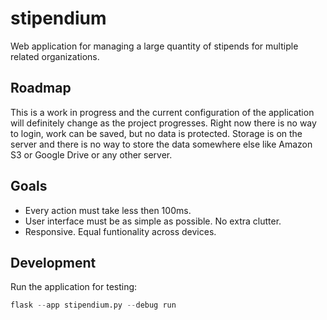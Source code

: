 # stipendium
Web application for managing a large quantity of stipends for multiple related organizations.

## Roadmap

This is a work in progress and the current configuration of the application will
definitely change as the project progresses. Right now there is no way to login,
work can be saved, but no data is protected. Storage is on the server and there
is no way to store the data somewhere else like Amazon S3 or Google Drive or any
other server.

## Goals

- Every action must take less then 100ms.
- User interface must be as simple as possible. No extra clutter.
- Responsive. Equal funtionality across devices.

## Development

Run the application for testing:

```python
flask --app stipendium.py --debug run
```
